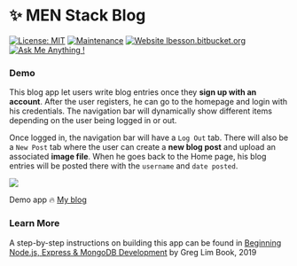 # ✨ MEN Stack Blog

[![License: MIT](https://img.shields.io/badge/License-MIT-yellow.svg)](https://opensource.org/licenses/MIT) [![Maintenance](https://img.shields.io/badge/Maintained%3F-yes-green.svg)](https://GitHub.com/Naereen/StrapDown.js/graphs/commit-activity) [![Website lbesson.bitbucket.org](https://img.shields.io/website-up-down-green-red/http/lbesson.bitbucket.org.svg)](http://lbesson.bitbucket.org/)
[![Ask Me Anything !](https://img.shields.io/badge/Ask%20me-anything-1abc9c.svg)](https://GitHub.com/Naereen/ama)

### Demo

This blog app let users write blog entries once they **sign up with an account**. After the user registers, he can go to the homepage and login with his credentials. The navigation bar will dynamically show different items depending on the user being logged in or out. 

Once logged in, the navigation bar will have a `Log Out` tab. There will also be a `New Post` tab where the user can create a **new blog post** and upload an associated **image file**. When he goes back to the Home page, his blog entries will be posted there with the `username` and `date posted`.

![](demo.png)

Demo app 🔥 [My blog](https://young-earth-29496.herokuapp.com/)


### Learn More

A step-by-step instructions on building this app can be found in [Beginning Node.js, Express & MongoDB Development](https://t.me/progbook/4994) by Greg Lim Book, 2019